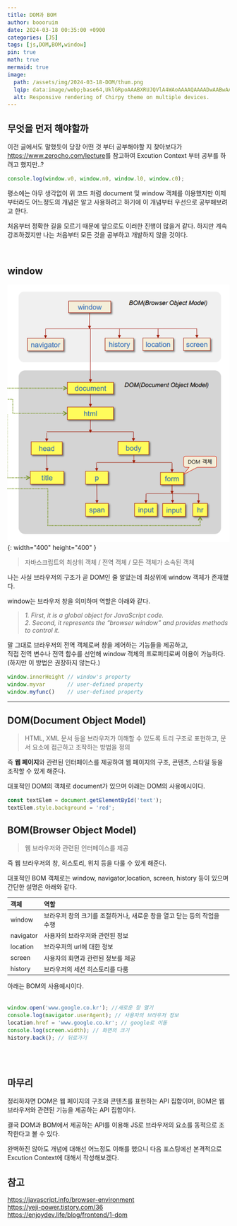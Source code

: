 ```yaml
---
title: DOM과 BOM
author: boooruim
date: 2024-03-18 00:35:00 +0900
categories: [JS]
tags: [js,DOM,BOM,window]
pin: true
math: true
mermaid: true
image:
  path: /assets/img/2024-03-18-DOM/thum.png
  lqip: data:image/webp;base64,UklGRpoAAABXRUJQVlA4WAoAAAAQAAAADwAABwAAQUxQSDIAAAARL0AmbZurmr57yyIiqE8oiG0bejIYEQTgqiDA9vqnsUSI6H+oAERp2HZ65qP/VIAWAFZQOCBCAAAA8AEAnQEqEAAIAAVAfCWkAALp8sF8rgRgAP7o9FDvMCkMde9PK7euH5M1m6VWoDXf2FkP3BqV0ZYbO6NA/VFIAAAA
  alt: Responsive rendering of Chirpy theme on multiple devices.
---
```



<!-- ![img-description](/assets/img/cat.png)
_Image Caption_ -->

<!-- ## Headings

# H1 - heading
{: .mt-4 .mb-0 } -->

<!-- #### H4 - heading
{: data-toc-skip='' .mt-4 } -->
<!-- markdownlint-restore -->

## 무엇을 먼저 해야할까

이전 글에서도 말했듯이 당장 어떤 것 부터 공부해야할 지 찾아보다가 <https://www.zerocho.com/lecture>를 참고하여 Excution Context 부터 공부를 하려고 했지만..?
```js
console.log(window.v0, window.n0, window.l0, window.c0);
```
평소에는 아무 생각없이 위 코드 처럼 document 및 window 객체를 이용했지만 이제부터라도 어느정도의 개념은 알고 사용하려고 하기에 이 개념부터 우선으로 공부해보려고 한다.

처음부터 정확한 길을 모르기 때문에 앞으로도 이러한 진행이 많을거 같다. 하지만 계속 강조하겠지만 나는 처음부터 모든 것을 공부하고 개발하지 않을 것이다. 

<br>

## window

![Browser-Structure](/assets/img/2024-03-18-DOM/Browser.png){: width="400" height="400" }


> 자바스크립트의 최상위 객체 / 전역 객체 / 모든 객체가 소속된 객체

나는 사실 브라우저의 구조가 곧 DOM인 줄 알았는데 최상위에 window 객체가 존재했다.

window는 브라우저 창을 의미하며 역할은 아래와 같다.
>_1. First, it is a global object for JavaScript code._\
>_2. Second, it represents the “browser window” and provides methods to control it._

말 그대로 브라우저의 전역 객체로써 창을 제어하는 기능들을 제공하고,\
직접 전역 변수나 전역 함수를 선언해 window 객체의 프로퍼티로써 이용이 가능하다.(하지만 이 방법은 권장하지 않는다.)

```js
window.innerHeight // window's property
window.myvar       // user-defined property
window.myfunc()    // user-defined property
```
---

## DOM(Document Object Model)

> HTML, XML 문서 등을 브라우저가 이해할 수 있도록 트리 구조로 표현하고, 문서 요소에 접근하고 조작하는 방법을 정의

즉 **웹 페이지**와 관련된 인터페이스를 제공하여 웹 페이지의 구조, 콘텐츠, 스타일 등을 조작할 수 있게 해준다.

대표적인 DOM의 객체로 document가 있으며 아래는 DOM의 사용예시이다.

```js
const textElem = document.getElementById('text');
textElem.style.background = 'red';
```

## BOM(Browser Object Model)

> 웹 브라우저와 관련된 인터페이스를 제공

즉 웹 브라우저의 창, 히스토리, 위치 등을 다룰 수 있게 해준다.

대표적인 BOM 객체로는 window, navigator,location, screen, history 등이 있으며 간단한 설명은 아래와 같다.


| 객체                                             | 역할                  |
| :---------------------------------------------- | :---------------     |
| window         | 브라우저 창의 크기를 조절하거나, 새로운 창을 열고 닫는 등의 작업을 수행|
| navigator      | 사용자의 브라우저와 관련된 정보                               |
| location       | 브라우저의 url에 대한 정보                                  |
| screen         | 사용자의 화면과 관련된 정보를 제공                             |
| history        | 브라우저의 세션 히스토리를 다룸                               |

아래는 BOM의 사용예시이다.
```js

window.open('www.google.co.kr'); //새로운 창 열기
console.log(navigator.userAgent); // 사용자의 브라우저 정보
location.href = 'www.google.co.kr'; // google로 이동
console.log(screen.width); // 화면의 크기
history.back(); // 뒤로가기

```

<br>
<br>

## 마무리

정리하자면 DOM은 웹 페이지의 구조와 콘텐츠를 표현하는 API 집합이며, BOM은 웹 브라우저와 관련된 기능을 제공하는 API 집합이다.

결국 DOM과 BOM에서 제공하는 API를 이용해 JS로 브라우저의 요소를 동적으로 조작한다고 볼 수 있다.


완벽하진 않아도 개념에 대해선 어느정도 이해를 했으니 다음 포스팅에선 본격적으로 Excution Context에 대해서 작성해보겠다.

## 참고

<https://javascript.info/browser-environment>\
<https://yeji-power.tistory.com/36>\
<https://enjoydev.life/blog/frontend/1-dom>